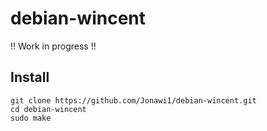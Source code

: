 # debian-wincent

!! Work in progress !!

## Install
    git clone https://github.com/Jonawi1/debian-wincent.git
    cd debian-wincent
    sudo make
